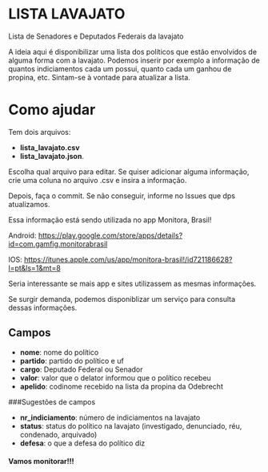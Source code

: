 # LISTA LAVAJATO
Lista de Senadores e Deputados Federais da lavajato

A ideia aqui é disponibilizar uma lista dos políticos que estão envolvidos de alguma forma com a lavajato. 
Podemos inserir por exemplo a informação de quantos indiciamentos cada um possui, quanto cada um ganhou de propina, etc. 
Sintam-se à vontade para atualizar a lista. 

# Como ajudar

Tem dois arquivos: 
- **lista_lavajato.csv**  
- **lista_lavajato.json**. 

Escolha qual arquivo para editar. Se quiser adicionar alguma informação, crie uma coluna no arquivo .csv e insira a informação. 

Depois, faça o commit. Se não conseguir, informe no Issues que dps atualizamos. 

Essa informação está sendo utilizada no app Monitora, Brasil!

Android: https://play.google.com/store/apps/details?id=com.gamfig.monitorabrasil

IOS: https://itunes.apple.com/us/app/monitora-brasil!/id721186628?l=pt&ls=1&mt=8


Seria interessante se mais app e sites utilizassem as mesmas informações. 

Se surgir demanda, podemos disponiblizar um serviço para consulta dessas informações.

## Campos
- **nome**: nome do político
- **partido**: partido do político e uf
- **cargo**: Deputado Federal ou Senador
- **valor**: valor que o delator informou que o político recebeu
- **apelido**: codinome recebido na lista da propina da Odebrecht

###Sugestões de campos
- **nr_indiciamento**: número de indiciamentos na lavajato
- **status**: status do político na lavajato (investigado, denunciado, réu, condenado, arquivado)
- **defesa**: o que a defesa do político diz

#### Vamos monitorar!!!

